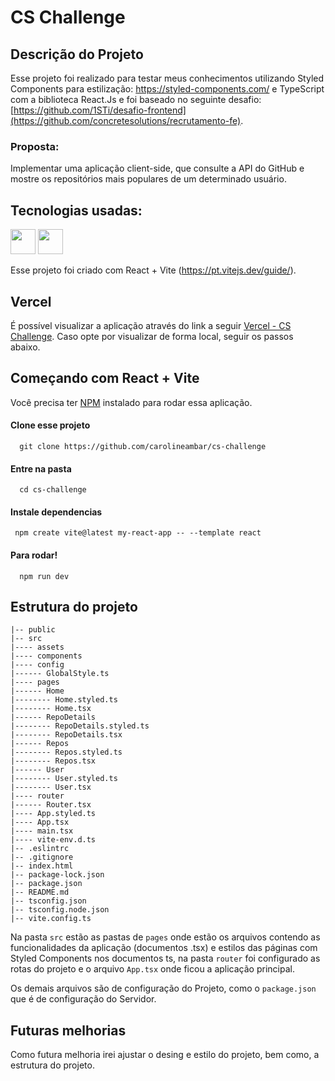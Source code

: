 # CS Challenge

## Descrição do Projeto

Esse projeto foi realizado para testar meus conhecimentos utilizando Styled Components para estilização: https://styled-components.com/ e TypeScript com a biblioteca React.Js e foi baseado no seguinte desafio: [https://github.com/1STi/desafio-frontend](https://github.com/concretesolutions/recrutamento-fe).

### Proposta:

Implementar uma aplicação client-side, que consulte a API do GitHub e mostre os repositórios mais populares de um determinado usuário.

## Tecnologias usadas:

<img src="https://cdn.jsdelivr.net/gh/devicons/devicon/icons/typescript/typescript-original.svg" width="40" height="40" /> <img src="https://cdn.jsdelivr.net/gh/devicons/devicon/icons/react/react-original-wordmark.svg" width="40" height="40" />


Esse projeto foi criado com React + Vite (https://pt.vitejs.dev/guide/).

## Vercel

É possível visualizar a aplicação através do link a seguir [Vercel - CS Challenge](https://cs-challenge-zeta.vercel.app/).
Caso opte por visualizar de forma local, seguir os passos abaixo. 

## Começando com React + Vite

Você precisa ter [NPM](https://www.npmjs.com/) instalado para rodar essa aplicação.

#### Clone esse projeto

```
  git clone https://github.com/carolineambar/cs-challenge
```

#### Entre na pasta

```
  cd cs-challenge
```

#### Instale dependencias

```
 npm create vite@latest my-react-app -- --template react
```

#### Para rodar!

```
  npm run dev
```

## Estrutura do projeto

```shell
|-- public
|-- src
|---- assets
|---- components
|---- config
|------ GlobalStyle.ts
|---- pages
|------ Home
|-------- Home.styled.ts
|-------- Home.tsx
|------ RepoDetails
|-------- RepoDetails.styled.ts
|-------- RepoDetails.tsx
|------ Repos
|-------- Repos.styled.ts
|-------- Repos.tsx
|------ User
|-------- User.styled.ts
|-------- User.tsx
|---- router
|------ Router.tsx
|---- App.styled.ts
|---- App.tsx
|---- main.tsx
|---- vite-env.d.ts
|-- .eslintrc
|-- .gitignore
|-- index.html
|-- package-lock.json
|-- package.json
|-- README.md
|-- tsconfig.json
|-- tsconfig.node.json
|-- vite.config.ts
```

Na pasta ```src``` estão as pastas de ```pages``` onde estão os arquivos contendo as funcionalidades da aplicação (documentos .tsx) e estilos das páginas com Styled Components nos documentos ts, na pasta ```router``` foi configurado as rotas do projeto e o arquivo ```App.tsx``` onde ficou a aplicação principal.

Os demais arquivos são de configuração do Projeto, como o ```package.json``` que é de configuração do Servidor.

## Futuras melhorias 

Como futura melhoria irei ajustar o desing e estilo do projeto, bem como, a estrutura do projeto.
